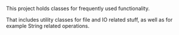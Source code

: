 This project holds classes for frequently used functionality.

That includes utility classes for file and IO related stuff, as well as for example String related operations.